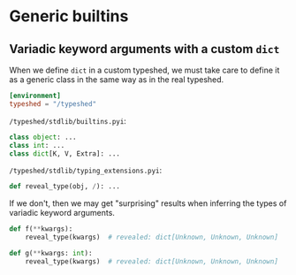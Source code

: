# Generic builtins

## Variadic keyword arguments with a custom `dict`

When we define `dict` in a custom typeshed, we must take care to define it as a generic class in the
same way as in the real typeshed.

```toml
[environment]
typeshed = "/typeshed"
```

`/typeshed/stdlib/builtins.pyi`:

```pyi
class object: ...
class int: ...
class dict[K, V, Extra]: ...
```

`/typeshed/stdlib/typing_extensions.pyi`:

```pyi
def reveal_type(obj, /): ...
```

If we don't, then we may get "surprising" results when inferring the types of variadic keyword
arguments.

```py
def f(**kwargs):
    reveal_type(kwargs)  # revealed: dict[Unknown, Unknown, Unknown]

def g(**kwargs: int):
    reveal_type(kwargs)  # revealed: dict[Unknown, Unknown, Unknown]
```
